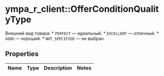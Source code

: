 # ympa_r_client::OfferConditionQualityType

Внешний вид товара:  * `PERFECT` — идеальный. * `EXCELLENT` — отличный. * `GOOD` — хороший. * `NOT_SPECIFIED` — не выбран. 

## Properties
Name | Type | Description | Notes
------------ | ------------- | ------------- | -------------


